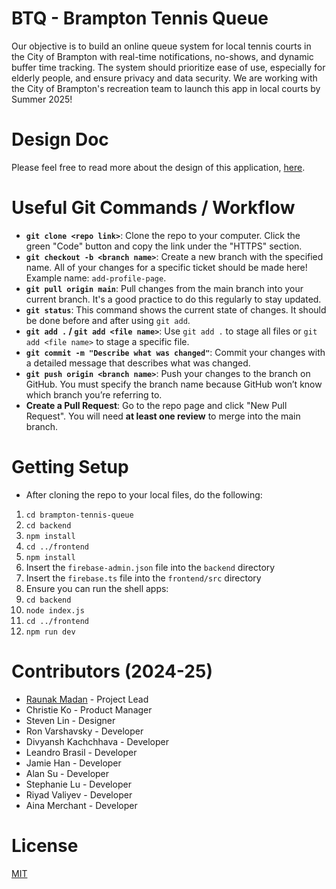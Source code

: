 # BTQ - Brampton Tennis Queue

Our objective is to build an online queue system for local tennis courts in the City of Brampton with real-time notifications, no-shows, and dynamic buffer time tracking. The system should prioritize ease of use, especially for elderly people, and ensure privacy and data security. We are working with the City of Brampton's recreation team to launch this app in local courts by Summer 2025!

# Design Doc

Please feel free to read more about the design of this application, [here](https://docs.google.com/document/d/1Ui6mYDrbuQC5Tl4TUFB8XBBM1mwDR22gHWNCKHmXWTc/edit?usp=sharing).

# Useful Git Commands / Workflow
- **`git clone <repo link>`**: Clone the repo to your computer. Click the green "Code" button and copy the link under the "HTTPS" section.  
- **`git checkout -b <branch name>`**: Create a new branch with the specified name. All of your changes for a specific ticket should be made here! Example name: `add-profile-page`.  
- **`git pull origin main`**: Pull changes from the main branch into your current branch. It's a good practice to do this regularly to stay updated.  
- **`git status`**: This command shows the current state of changes. It should be done before and after using `git add`.  
- **`git add .` / `git add <file name>`**: Use `git add .` to stage all files or `git add <file name>` to stage a specific file.  
- **`git commit -m "Describe what was changed"`**: Commit your changes with a detailed message that describes what was changed.  
- **`git push origin <branch name>`**: Push your changes to the branch on GitHub. You must specify the branch name because GitHub won’t know which branch you’re referring to.  
- **Create a Pull Request**: Go to the repo page and click "New Pull Request". You will need **at least one review** to merge into the main branch.  

# Getting Setup
- After cloning the repo to your local files, do the following:  
1. `cd brampton-tennis-queue`  
4. `cd backend`  
5. `npm install`  
6. `cd ../frontend`  
7. `npm install`  
8. Insert the `firebase-admin.json` file into the `backend` directory  
9. Insert the `firebase.ts` file into the `frontend/src` directory
10. Ensure you can run the shell apps:
11. `cd backend`
12. `node index.js`
13. `cd ../frontend`
14. `npm run dev`  

# Contributors (2024-25)
- [Raunak Madan](https://www.linkedin.com/in/raunak-madan) - Project Lead
- Christie Ko - Product Manager
- Steven Lin - Designer
- Ron Varshavsky - Developer
- Divyansh Kachchhava - Developer
- Leandro Brasil - Developer
- Jamie Han - Developer
- Alan Su - Developer
- Stephanie Lu - Developer
- Riyad Valiyev - Developer
- Aina Merchant - Developer

# License
[MIT](https://github.com/uoftblueprint/brampton-tennis-queue/blob/main/LICENSE)
